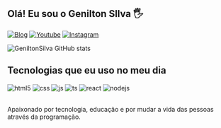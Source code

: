 ## Olá! Eu sou o Genilton SIlva 🖐️

[![Blog](https://img.shields.io/website?label=portfolio&style=for-the-badge&url=https://sujeitoprogramador.com/)](https://g-silvaa.github.io/Portfolio/)
[![Youtube](https://img.shields.io/badge/LinkedIn-0077B5?style=for-the-badge&logo=linkedin&logoColor=white)](https://www.linkedin.com/in/genilton-silva-974705204/)
[![Instagram](https://img.shields.io/badge/Instagram-E4405F?style=for-the-badge&logo=instagram&logoColor=white)](https://www.instagram.com/_geniltonsilva_/?next=%2F)


![GeniltonSilva GitHub stats](https://github-readme-stats.vercel.app/api?username=G-Silvaa&show_icons=true&theme=dark&count_private=true)

## Tecnologias que eu uso no meu dia

<div style="display: inline_block">
  <img align="center" alt="html5" src="https://img.shields.io/badge/HTML5-E34F26?style=for-the-badge&logo=html5&logoColor=white" />
  <img align="center" alt="css" src="https://img.shields.io/badge/CSS3-1572B6?style=for-the-badge&logo=css3&logoColor=white" />
  <img align="center" alt="js" src="https://img.shields.io/badge/JavaScript-F7DF1E?style=for-the-badge&logo=javascript&logoColor=black" />
  <img align="center" alt="ts" src="https://img.shields.io/badge/TypeScript-007ACC?style=for-the-badge&logo=typescript&logoColor=white" />
  <img align="center" alt="react" src="https://img.shields.io/badge/React-20232A?style=for-the-badge&logo=react&logoColor=61DAFB" />
  <img align="center" alt="nodejs" src="https://img.shields.io/badge/Node.js-43853D?style=for-the-badge&logo=node.js&logoColor=white" />
</div><br/>

Apaixonado por tecnologia, educação e por mudar a vida das pessoas através da programação.

